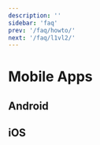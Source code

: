 ```yaml
---
description: ''
sidebar: 'faq'
prev: '/faq/howto/'
next: '/faq/l1vl2/'
---
```


# Mobile Apps

## Android

## iOS
